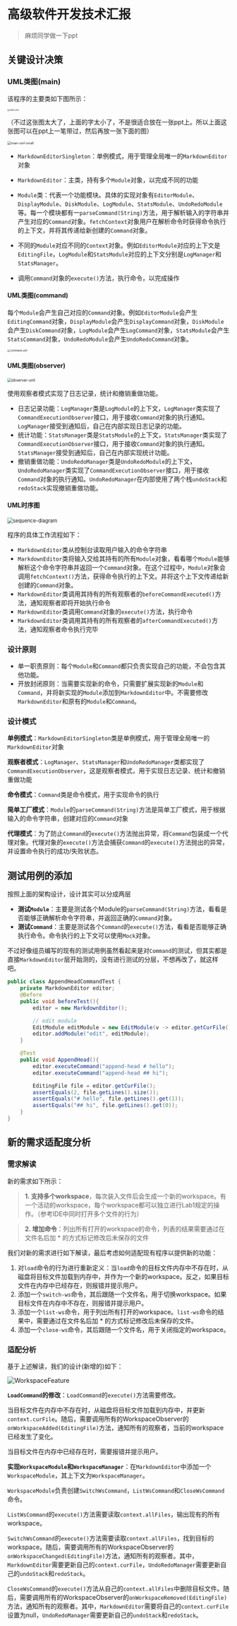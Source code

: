 # 高级软件开发技术汇报

> 麻烦同学做一下ppt

## 关键设计决策

### UML类图(main)

该程序的主要类如下图所示：

<img src="./assets/main.png" alt="main-uml" style="zoom: 33%;" />

（不过这张图太大了，上面的字太小了，不是很适合放在一张ppt上。所以上面这张图可以在ppt上一笔带过，然后再放一张下面的图）

<img src="./assets/main-small.png" alt="main-uml-small" style="zoom: 50%;" />

- `MarkdownEditorSingleton`：单例模式，用于管理全局唯一的`MarkdownEditor`对象

- `MarkdownEditor`：主类，持有多个`Module`对象，以完成不同的功能
  
- `Module`类：代表一个功能模块。具体的实现对象有`EditorModule`、`DisplayModule`、`DiskModule`、`LogModule`、`StatsModule`、`UndoRedoModule`等。每一个模块都有一`parseCommand(String)`方法，用于解析输入的字符串并产生对应的`Command`对象。`fetchContext`对象用户在解析命令时获得命令执行的上下文，并将其传递给新创建的`Command`对象。

- 不同的`Module`对应不同的`Context`对象。例如`EditorModule`对应的上下文是`EditingFile`，`LogModule`和`StatsModule`对应的上下文分别是`LogManager`和`StatsManager`。

- 调用`Command`对象的`execute()`方法，执行命令，以完成操作
  

#### UML类图(command)

每个`Module`会产生自己对应的`Command`对象。例如`EditorModule`会产生`EditingCommand`对象，`DisplayModule`会产生`DisplayCommand`对象，`DiskModule`会产生`DiskCommand`对象，`LogModule`会产生`LogCommand`对象，`StatsModule`会产生`StatsCommand`对象，`UndoRedoModule`会产生`UndoRedoCommand`对象。

<img src="./assets/command.png" alt="command-uml" style="zoom:40%;" />

#### UML类图(observer)

<img src="./assets/observer.png" alt="observer-uml" style="zoom:60%;" />


使用观察者模式实现了日志记录，统计和撤销重做功能。

- 日志记录功能：`LogManager`类是`LogModule`的上下文，`LogManager`类实现了`CommandExecutionObserver`接口，用于接收`Command`对象的执行通知。`LogManager`接受到通知后，自己在内部实现日志记录的功能。
- 统计功能：`StatsManager`类是`StatsModule`的上下文，`StatsManager`类实现了`CommandExecutionObserver`接口，用于接收`Command`对象的执行通知。`StatsManager`接受到通知后，自己在内部实现统计功能。
- 撤销重做功能：`UndoRedoManager`类是`UndoRedoModule`的上下文，`UndoRedoManager`类实现了`CommandExecutionObserver`接口，用于接收`Command`对象的执行通知。`UndoRedoManager`在内部使用了两个栈`undoStack`和`redoStack`实现撤销重做功能。

#### UML时序图

<img src="./assets/MarkdownEditorSequenceDiagram.png" alt="sequence-diagram" style="zoom:80%;" />

程序的具体工作流程如下：

- `MarkdownEditor`类从控制台读取用户输入的命令字符串
- `MarkdownEditor`类将输入交给其持有的所有`Module`对象，看看哪个`Module`能够解析这个命令字符串并返回一个`Command`对象。在这个过程中，`Module`对象会调用`fetchContext()`方法，获得命令执行的上下文。并将这个上下文传递给新创建的`Command`对象。
- `MarkdownEditor`类调用其持有的所有观察者的`beforeCommandExecuted()`方法，通知观察者即将开始执行命令
- `MarkdownEditor`类调用`Command`对象的`execute()`方法，执行命令
- `MarkdownEditor`类调用其持有的所有观察者的`afterCommandExecuted()`方法，通知观察者命令执行完毕
  
### 设计原则

- 单一职责原则：每个`Module`和`Command`都只负责实现自己的功能，不会包含其他功能。
- 开放封闭原则：当需要实现新的命令，只需要扩展实现新的`Module`和`Command`，并将新实现的`Module`添加到`MarkdownEditor`中。不需要修改`MarkdownEditor`和原有的`Module`和`Command`。
  
### 设计模式

**单例模式**：`MarkdownEditorSingleton`类是单例模式，用于管理全局唯一的`MarkdownEditor`对象

**观察者模式**：`LogManager`、`StatsManager`和`UndoRedoManager`类都实现了`CommandExecutionObserver`，这是观察者模式，用于实现日志记录、统计和撤销重做功能

**命令模式**：`Command`类是命令模式，用于实现命令的执行

**简单工厂模式**：`Module`的`parseCommand(String)`方法是简单工厂模式，用于根据输入的命令字符串，创建对应的`Command`对象

**代理模式**：为了防止`Command`的`execute()`方法抛出异常，将`Command`包装成一个代理对象。代理对象的`execute()`方法会捕获`Command`的`execute()`方法抛出的异常，并设置命令执行的成功/失败状态。

## 测试用例的添加

按照上面的架构设计，设计其实可以分成两层

- **测试`Module`**：主要是测试各个Module的`parseCommand(String)`方法，看看是否能够正确解析命令字符串，并返回正确的`Command`对象。
- **测试`Command`**：主要是测试各个`Command`的`execute()`方法，看看是否能够正确执行命令。命令执行的上下文可以使用`Mock`对象。

不过好像组员编写的现有的测试用例虽然看起来是对`Command`的测试，但其实都是直接`MarkdownEditor`层开始测的，没有进行测试的分层，不想再改了，就这样吧。

```java
public class AppendHeadCommandTest {
    private MarkdownEditor editor;
    @Before
    public void beforeTest(){
        editor = new MarkdownEditor();

        // edit module
        EditModule editModule = new EditModule(v -> editor.getCurFile());
        editor.addModule("edit", editModule);
    }

    @Test
    public void AppendHead(){
        editor.executeCommand("append-head # hello");
        editor.executeCommand("append-head ## hi");

        EditingFile file = editor.getCurFile();
        assertEquals(2, file.getLines().size());
        assertEquals("# hello", file.getLines().get(1));
        assertEquals("## hi", file.getLines().get(0));
    }
}
```

## 新的需求适配度分析

### 需求解读

新的需求如下所示：

> **1. 支持多个workspace**，每次装入文件后会生成一个新的workspace。有一个活动的workspace，每个workspace都可以独立进行Lab1规定的操作。（参考IDE中同时打开多个文件的行为）

> **2. 增加命令**：列出所有打开的workspace的命令，列表的结果需要通过在文件名后加 * 的方式标记修改后未保存的文件

我们对新的需求进行如下解读，最后考虑如何适配现有程序以提供新的功能：

1. 对`load`命令的行为进行重新定义：当`load`命令的目标文件内存中不存在时，从磁盘将目标文件加载到内存中，并作为一个新的workspace。反之，如果目标文件在内存中已经存在，则报错并提示用户。
2. 添加一个`switch-ws`命令，其后跟随一个文件名，用于切换workspace。如果目标文件在内存中不存在，则报错并提示用户。
3. 添加一个`list-ws`命令，用于列出所有打开的workspace。`list-ws`命令的结果中，需要通过在文件名后加 * 的方式标记修改后未保存的文件。
4. 添加一个`close-ws`命令，其后跟随一个文件名，用于关闭指定的workspace。

### 适配分析

基于上述解读，我们的设计(新增的)如下：

![WorkspaceFeature](./assets/WorkspaceFeature.png)

**`LoadCommand`的修改**：`LoadCommand`的`execute()`方法需要修改。

当目标文件在内存中不存在时，从磁盘将目标文件加载到内存中，并更新`context.curFile`。随后，需要调用所有的WorkspaceObserver的`onWorkspaceAdded(EditingFile)`方法，通知所有的观察者，当前的workspace已经发生了变化。

当目标文件在内存中已经存在时，需要报错并提示用户。

**实现`WorkspaceModule`和`WorkspaceManager`**：在`MarkdownEditor`中添加一个`WorkspaceModule`，其上下文为`WorkspaceManager`。

`WorkspaceModule`负责创建`SwitchWsCommand`，`ListWsCommand`和`CloseWsCommand`命令。

`ListWsCommand`的`execute()`方法需要读取`context.allFiles`，输出现有的所有workspace。

`SwitchWsCommand`的`execute()`方法需要读取`context.allFiles`，找到目标的workspace。随后，需要调用所有的WorkspaceObserver的`onWorkspaceChanged(EditingFile)`方法，通知所有的观察者。其中，`MarkdownEditor`需要更新自己的`context.curFile`，`UndoRedoManager`需要更新自己的`undoStack`和`redoStack`。

`CloseWsCommand`的`execute()`方法从自己的`context.allFiles`中删除目标文件。随后，需要调用所有的WorkspaceObserver的`onWorkspaceRemoved(EditingFile)`方法，通知所有的观察者。其中，`MarkdownEditor`需要将自己的`context.curFile`设置为null，`UndoRedoManager`需要更新自己的`undoStack`和`redoStack`。